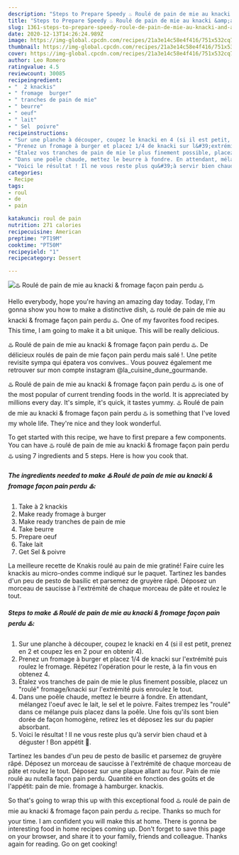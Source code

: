 ```yaml
---
description: "Steps to Prepare Speedy ♨️ Roulé de pain de mie au knacki &amp;amp; fromage façon pain perdu ♨️"
title: "Steps to Prepare Speedy ♨️ Roulé de pain de mie au knacki &amp;amp; fromage façon pain perdu ♨️"
slug: 1361-steps-to-prepare-speedy-roule-de-pain-de-mie-au-knacki-and-amp-fromage-facon-pain-perdu
date: 2020-12-13T14:26:24.989Z
image: https://img-global.cpcdn.com/recipes/21a3e14c58e4f416/751x532cq70/♨️-roule-de-pain-de-mie-au-knacki-fromage-facon-pain-perdu-♨️-photo-principale-de-la-recette.jpg
thumbnail: https://img-global.cpcdn.com/recipes/21a3e14c58e4f416/751x532cq70/♨️-roule-de-pain-de-mie-au-knacki-fromage-facon-pain-perdu-♨️-photo-principale-de-la-recette.jpg
cover: https://img-global.cpcdn.com/recipes/21a3e14c58e4f416/751x532cq70/♨️-roule-de-pain-de-mie-au-knacki-fromage-facon-pain-perdu-♨️-photo-principale-de-la-recette.jpg
author: Leo Romero
ratingvalue: 4.5
reviewcount: 30085
recipeingredient:
- "  2 knackis"
- " fromage  burger"
- " tranches de pain de mie"
- " beurre"
- " oeuf"
- " lait"
- " Sel  poivre"
recipeinstructions:
- "Sur une planche à découper, coupez le knacki en 4 (si il est petit, prenez en 2 et coupez les en 2 pour en obtenir 4)."
- "Prenez un fromage à burger et placez 1/4 de knacki sur l&#39;extrémité puis roulez le fromage. Répétez l&#39;opération pour le reste, à la fin vous en obtenez 4."
- "Étalez vos tranches de pain de mie le plus finement possible, placez un &#34;roulé&#34; fromage/knacki sur l&#39;extrémité puis enroulez le tout."
- "Dans une poêle chaude, mettez le beurre à fondre. En attendant, mélangez l&#39;oeuf avec le lait, le sel et le poivre. Faites trempez les &#34;roulé&#34; dans ce mélange puis placez dans la poêle. Une fois qu&#39;ils sont bien dorée de façon homogène, retirez les et déposez les sur du papier absorbant."
- "Voici le résultat ! Il ne vous reste plus qu&#39;à servir bien chaud et à déguster ! Bon appétit 🌹."
categories:
- Recipe
tags:
- roul
- de
- pain

katakunci: roul de pain 
nutrition: 271 calories
recipecuisine: American
preptime: "PT19M"
cooktime: "PT50M"
recipeyield: "1"
recipecategory: Dessert

---
```



![♨️ Roulé de pain de mie au knacki &amp; fromage façon pain perdu ♨️](https://img-global.cpcdn.com/recipes/21a3e14c58e4f416/751x532cq70/♨️-roule-de-pain-de-mie-au-knacki-fromage-facon-pain-perdu-♨️-photo-principale-de-la-recette.jpg)

Hello everybody, hope you're having an amazing day today. Today, I'm gonna show you how to make a distinctive dish, ♨️ roulé de pain de mie au knacki &amp; fromage façon pain perdu ♨️. One of my favorites food recipes. This time, I am going to make it a bit unique. This will be really delicious.

♨️ Roulé de pain de mie au knacki &amp; fromage façon pain perdu ♨️. De délicieux roulés de pain de mie façon pain perdu mais salé !. Une petite revisite sympa qui épatera vos convives.. Vous pouvez également me retrouver sur mon compte instagram @la_cuisine_dune_gourmande.

♨️ Roulé de pain de mie au knacki &amp; fromage façon pain perdu ♨️ is one of the most popular of current trending foods in the world. It is appreciated by millions every day. It's simple, it's quick, it tastes yummy. ♨️ Roulé de pain de mie au knacki &amp; fromage façon pain perdu ♨️ is something that I've loved my whole life. They're nice and they look wonderful.


To get started with this recipe, we have to first prepare a few components. You can have ♨️ roulé de pain de mie au knacki &amp; fromage façon pain perdu ♨️ using 7 ingredients and 5 steps. Here is how you cook that.

<!--inarticleads1-->

##### The ingredients needed to make ♨️ Roulé de pain de mie au knacki &amp; fromage façon pain perdu ♨️:

1. Take  à 2 knackis
1. Make ready  fromage à burger
1. Make ready  tranches de pain de mie
1. Take  beurre
1. Prepare  oeuf
1. Take  lait
1. Get  Sel &amp; poivre


La meilleure recette de Knakis roulé au pain de mie gratiné! Faire cuire les knackis au micro-ondes comme indiqué sur le paquet. Tartinez les bandes d&#39;un peu de pesto de basilic et parsemez de gruyère râpé. Déposez un morceau de saucisse à l&#39;extrémité de chaque morceau de pâte et roulez le tout. 

<!--inarticleads2-->

##### Steps to make ♨️ Roulé de pain de mie au knacki &amp; fromage façon pain perdu ♨️:

1. Sur une planche à découper, coupez le knacki en 4 (si il est petit, prenez en 2 et coupez les en 2 pour en obtenir 4).
1. Prenez un fromage à burger et placez 1/4 de knacki sur l&#39;extrémité puis roulez le fromage. Répétez l&#39;opération pour le reste, à la fin vous en obtenez 4.
1. Étalez vos tranches de pain de mie le plus finement possible, placez un &#34;roulé&#34; fromage/knacki sur l&#39;extrémité puis enroulez le tout.
1. Dans une poêle chaude, mettez le beurre à fondre. En attendant, mélangez l&#39;oeuf avec le lait, le sel et le poivre. Faites trempez les &#34;roulé&#34; dans ce mélange puis placez dans la poêle. Une fois qu&#39;ils sont bien dorée de façon homogène, retirez les et déposez les sur du papier absorbant.
1. Voici le résultat ! Il ne vous reste plus qu&#39;à servir bien chaud et à déguster ! Bon appétit 🌹.


Tartinez les bandes d&#39;un peu de pesto de basilic et parsemez de gruyère râpé. Déposez un morceau de saucisse à l&#39;extrémité de chaque morceau de pâte et roulez le tout. Déposez sur une plaque allant au four. Pain de mie roulé au nutella façon pain perdu. Quantité en fonction des goûts et de l&#39;appétit: pain de mie. fromage à hamburger. knackis. 

So that's going to wrap this up with this exceptional food ♨️ roulé de pain de mie au knacki &amp; fromage façon pain perdu ♨️ recipe. Thanks so much for your time. I am confident you will make this at home. There is gonna be interesting food in home recipes coming up. Don't forget to save this page on your browser, and share it to your family, friends and colleague. Thanks again for reading. Go on get cooking!
